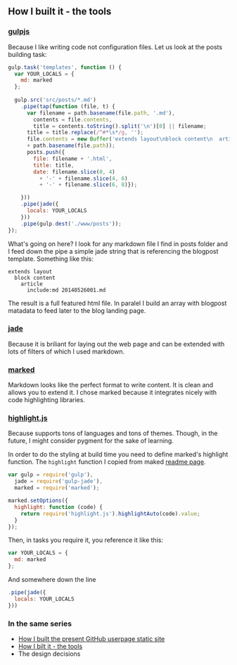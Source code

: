 ## How I built it - the tools

### [gulpjs](http://gulpjs.com/)
Because I like writing code not configuration files. Let us look at the posts building task:
```js
gulp.task('templates', function () {
  var YOUR_LOCALS = {
    md: marked
  };
    
  gulp.src('src/posts/*.md')
    .pipe(tap(function (file, t) {
      var filename = path.basename(file.path, '.md'),
        contents = file.contents,
        title = contents.toString().split('\n')[0] || filename;
      title = title.replace(/^#*\s*/g, '');
      file.contents = new Buffer('extends layout\nblock content\n  article\n    include:md '
      + path.basename(file.path));
      posts.push({
        file: filename + '.html',
        title: title,
        date: filename.slice(0, 4)
          + '-' + filename.slice(4, 6) 
          + '-' + filename.slice(6, 8)});

    }))
    .pipe(jade({
      locals: YOUR_LOCALS
    }))
    .pipe(gulp.dest('./www/posts'));
});
```
What's going on here? I look for any markdown file I find in posts folder and I feed down the pipe a simple jade string that is referencing the blogpost template. Something like this:
```jade
extends layout
  block content
    article
      include:md 20140526001.md
```

The result is a full featured html file. In paralel I build an array with blogpost matadata to feed later to the blog landing page.

### [jade](http://jade-lang.com/)
Because it is briliant for laying out the web page and can be extended with lots of filters of which I used markdown.

### [marked](https://github.com/chjj/marked)
Markdown looks like the perfect format to write content. It is clean and allows you to extend it. 
I chose marked because it integrates nicely with code highlighting libraries.

### [highlight.js](http://highlightjs.org/)
Because supports tons of languages and tons of themes. Though, in the future, I might consider pygment for the sake of learning.

In order to do the styling at build time you need to define marked's highlight function. 
The `highlight` function I copied from maked [readme page](https://github.com/chjj/marked/blob/master/README.md).
```js
var gulp = require('gulp'),
  jade = require('gulp-jade'),
  marked = require('marked');

marked.setOptions({
  highlight: function (code) {
    return require('highlight.js').highlightAuto(code).value;
  }
});
```
Then, in tasks you require it, you reference it like this:
```js
var YOUR_LOCALS = {
  md: marked
};
```
And somewhere down the line
```js
.pipe(jade({
  locals: YOUR_LOCALS
}))
```

### In the same series
* [How I built the present GitHub userpage static site](20140521001.html)
* [How I bilt it - the tools](20140526001.html)
* The design decisions
